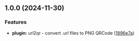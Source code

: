## 1.0.0 (2024-11-30)


### Features

* **plugin:** url2qr - convert .url files to PNG QRCode ([1896e7a](https://github.com/IT-Service-NPM/gulp-uri-qrcode/commit/1896e7a799c9a824d06e97968ce59887747e3735))
